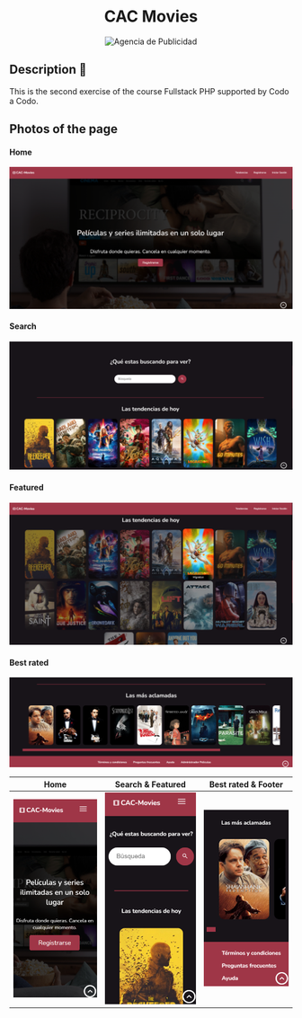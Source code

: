 <h1 align = "center">CAC Movies</h1>
<p align="center">
  <img src="https://readme-typing-svg.demolab.com/?lines=Ejercicio+2;Codo+a+Codo&font=Fira%20Code&center=true&width=380&height=50&duration=4000&pause=1000" alt="Agencia de Publicidad">
</p>

## Description 📝
This is the second exercise of the course Fullstack PHP supported by Codo a Codo.

## Photos of the page
#### Home
![foto 1](page_1.png)

#### Search
![foto 1](page_2.png)

#### Featured
![foto 1](page_3.png)

#### Best rated
![foto 1](page_4.png)

| Home | Search & Featured | Best rated & Footer |
| ---- | ---- | ---- |
| ![foto 5](page_5.png) | ![foto 6](page_6.png) | ![foto 7](page_7.png) |


